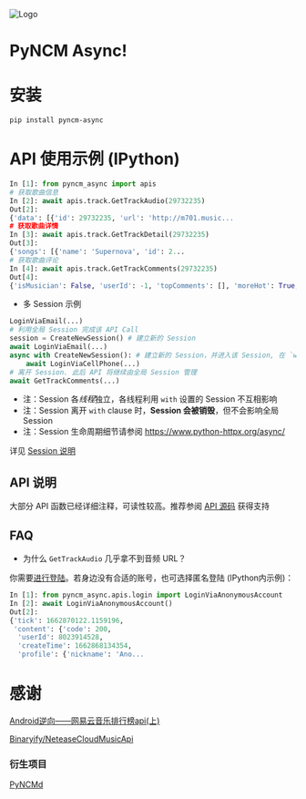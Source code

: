 ![Logo](https://github.com/greats3an/pyncm/raw/master/demos/_logo.png)

# PyNCM Async!

# 安装
    pip install pyncm-async

# API 使用示例 (IPython)
```python
In [1]: from pyncm_async import apis
# 获取歌曲信息    
In [2]: await apis.track.GetTrackAudio(29732235)
Out[2]:
{'data': [{'id': 29732235, 'url': 'http://m701.music...
# 获取歌曲详情
In [3]: await apis.track.GetTrackDetail(29732235)    
Out[3]:
{'songs': [{'name': 'Supernova', 'id': 2...
# 获取歌曲评论
In [4]: await apis.track.GetTrackComments(29732235)    
Out[4]:
{'isMusician': False, 'userId': -1, 'topComments': [], 'moreHot': True, 'hotComments': [{'user': {'locationInfo': None, 'liveIn ...
```
- 多 Session 示例
```python
LoginViaEmail(...) 
# 利用全局 Session 完成该 API Call
session = CreateNewSession() # 建立新的 Session
await LoginViaEmail(...) 
async with CreateNewSession(): # 建立新的 Session，并进入该 Session, 在 `with` 内的 API 将由该 Session 完成
    await LoginViaCellPhone(...)
# 离开 Session. 此后 API 将继续由全局 Session 管理
await GetTrackComments(...)
```
- 注：Session 各*线程*独立，各线程利用 `with` 设置的 Session 不互相影响
- 注：Session 离开 `with` clause 时，**Session 会被销毁**，但不会影响全局 Session
- 注：Session 生命周期细节请参阅 https://www.python-httpx.org/async/

详见 [Session 说明](https://github.com/mos9527/pyncm/blob/async/pyncm/__init__.py#L35)
## API 说明
大部分 API 函数已经详细注释，可读性较高。推荐参阅 [API 源码](https://github.com/mos9527/pyncm/tree/async/pyncm) 获得支持

## FAQ
- 为什么 `GetTrackAudio` 几乎拿不到音频 URL？

你需要[进行登陆](https://github.com/mos9527/pyncm/blob/master/async/apis/login.py)。若身边没有合适的账号，也可选择匿名登陆 (IPython内示例)：
```python
In [1]: from pyncm_async.apis.login import LoginViaAnonymousAccount
In [2]: await LoginViaAnonymousAccount()
Out[2]:
{'tick': 1662870122.1159196,
 'content': {'code': 200,
  'userId': 8023914528,
  'createTime': 1662868134354,
  'profile': {'nickname': 'Ano...
```
# 感谢
[Android逆向——网易云音乐排行榜api(上)](https://juejin.im/post/6844903586879520775)

[Binaryify/NeteaseCloudMusicApi](https://github.com/Binaryify/NeteaseCloudMusicApi)

### 衍生项目
[PyNCMd](https://github.com/mos9527/pyncmd)
